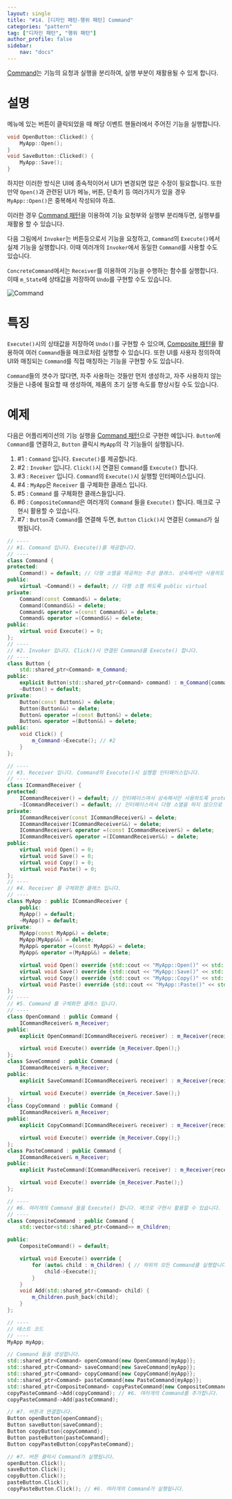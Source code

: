 ```yaml
---
layout: single
title: "#14. [디자인 패턴-행위 패턴] Command"
categories: "pattern"
tag: ["디자인 패턴", "행위 패턴"]
author_profile: false
sidebar: 
    nav: "docs"
---
```


[Command](https://tango1202.github.io/pattern/pattern-command/)는 기능의 요청과 실행을 분리하여, 실행 부분이 재활용될 수 있게 합니다.

# 설명

메뉴에 있는 버튼이 클릭되었을 때 해당 이벤트 핸들러에서 주어진 기능을 실행합니다.

```cpp
void OpenButton::Clicked() {
    MyApp::Open();
}
void SaveButton::Clicked() {
    MyApp::Save();
}
```

하지만 이러한 방식은 UI에 종속적이어서 UI가 변경되면 많은 수정이 필요합니다. 또한 만약 `Open()`과 관련된 UI가 메뉴, 버튼, 단축키 등 여러가지가 있을 경우 `MyApp::Open()`은 중복해서 작성되야 하죠.

이러한 경우 [Command 패턴](https://tango1202.github.io/pattern/pattern-command/)을 이용하여 기능 요청부와 실행부 분리해두면, 실행부를 재활용 할 수 있습니다.

다음 그림에서 `Invoker`는 버튼등으로서 기능을 요청하고, `Command`의 `Execute()`에서 실제 기능을 실행합니다. 이때 여러개의 `Invoker`에서 동일한 `Command`를 사용할 수도 있습니다. 

`ConcreteCommand`에서는 `Receiver`를 이용하여 기능을 수행하는 함수를 실행합니다. 이때 `m_State`에 상태값을 저장하여 `Undo`를 구현할 수도 있습니다.

![Command](https://github.com/tango1202/tango1202.github.io/assets/133472501/3262fd08-c3ac-480d-afb5-7c3f517a012f)

# 특징

`Execute()`시의 상태값을 저장하여 `Undo()`를 구현할 수 있으며, [Composite 패턴](https://tango1202.github.io/pattern/pattern-composite/)을 활용하여 여러 `Command`들을 매크로처럼 실행할 수 있습니다. 또한 UI를 사용자 정의하여 UI와 매칭되는 `Command`를 직접 매칭하는 기능을 구현할 수도 있습니다.

`Command`들의 갯수가 많다면, 자주 사용하는 것들만 먼저 생성하고, 자주 사용하지 않는 것들은 나중에 필요할 때 생성하여, 제품의 초기 실행 속도를 향상시킬 수도 있습니다.

# 예제

다음은 어플리케이션의 기능 실행을 [Command 패턴](?https://tango1202.github.io/pattern/pattern-command/)으로 구현한 예입니다. `Button`에 `Command`를 연결하고, `Button` 클릭시 `MyApp`의 각 기능들이 실행됩니다. 

1. #1 : `Command` 입니다. `Execute()`를 제공합니다.
2. #2 : `Invoker` 입니다. `Click()`시 연결된 `Command`를 `Execute()` 합니다.
3. #3 : `Receiver` 입니다. `Command`의 `Execute()`시 실행할 인터페이스입니다.
4. #4 : `MyApp`은 `Receiver` 를 구체화한 클래스 입니다.
5. #5 : `Command` 를 구체화한 클래스들입니다.
6. #6 : `CompositeCommand`은 여러개의 `Command` 들을 `Execute()` 합니다. 매크로 구현시 활용할 수 있습니다.
7. #7 : `Button`과 `Command`를 연결해 두면, `Button` `Click()`시 연결된 `Command`가 실행됩니다.

```cpp
// ----
// #1. Command 입니다. Execute()를 제공합니다.
// ----
class Command {
protected:
    Command() = default; // 다형 소멸을 제공하는 추상 클래스. 상속해서만 사용하도록 protected
public:
    virtual ~Command() = default; // 다형 소멸 하도록 public virtual   
private:
    Command(const Command&) = delete; 
    Command(Command&&) = delete; 
    Command& operator =(const Command&) = delete; 
    Command& operator =(Command&&) = delete;   
public:
    virtual void Execute() = 0;     
};
// ----
// #2. Invoker 입니다. Click()시 연결된 Command를 Execute() 합니다.
// ----
class Button {
    std::shared_ptr<Command> m_Command;
public:
    explicit Button(std::shared_ptr<Command> command) : m_Command{command} {}
    ~Button() = default;
private:
    Button(const Button&) = delete; 
    Button(Button&&) = delete; 
    Button& operator =(const Button&) = delete; 
    Button& operator =(Button&&) = delete;   
public:
    void Click() {
        m_Command->Execute(); // #2
    }
};

// ----
// #3. Receiver 입니다. Command의 Execute()시 실행할 인터페이스입니다.
// ----
class ICommandReceiver {
protected:
    ICommandReceiver() = default; // 인터페이스여서 상속해서만 사용하도록 protected
    ~ICommandReceiver() = default; // 인터페이스여서 다형 소멸을 하지 않으므로 protected non-virtual
private:
    ICommandReceiver(const ICommandReceiver&) = delete;
    ICommandReceiver(ICommandReceiver&&) = delete;
    ICommandReceiver& operator =(const ICommandReceiver&) = delete;
    ICommandReceiver& operator =(ICommandReceiver&&) = delete;   
public:
    virtual void Open() = 0;
    virtual void Save() = 0;
    virtual void Copy() = 0;
    virtual void Paste() = 0;
};
// ----
// #4. Receiver 를 구체화한 클래스 입니다.
// ----
class MyApp : public ICommandReceiver {
    public:
    MyApp() = default; 
    ~MyApp() = default;
private:
    MyApp(const MyApp&) = delete; 
    MyApp(MyApp&&) = delete; 
    MyApp& operator =(const MyApp&) = delete; 
    MyApp& operator =(MyApp&&) = delete; 

    virtual void Open() override {std::cout << "MyApp::Open()" << std::endl;}
    virtual void Save() override {std::cout << "MyApp::Save()" << std::endl;}
    virtual void Copy() override {std::cout << "MyApp::Copy()" << std::endl;}
    virtual void Paste() override {std::cout << "MyApp::Paste()" << std::endl;}               
};
// ----
// #5. Command 를 구체화한 클래스 입니다.
// ----
class OpenCommand : public Command {
    ICommandReceiver& m_Receiver;
public:
    explicit OpenCommand(ICommandReceiver& receiver) : m_Receiver{receiver} {}

    virtual void Execute() override {m_Receiver.Open();}
};
class SaveCommand : public Command {
    ICommandReceiver& m_Receiver;
public:
    explicit SaveCommand(ICommandReceiver& receiver) : m_Receiver{receiver} {}

    virtual void Execute() override {m_Receiver.Save();}
};
class CopyCommand : public Command {
    ICommandReceiver& m_Receiver;
public:
    explicit CopyCommand(ICommandReceiver& receiver) : m_Receiver{receiver} {}

    virtual void Execute() override {m_Receiver.Copy();}
};
class PasteCommand : public Command {
    ICommandReceiver& m_Receiver;
public:
    explicit PasteCommand(ICommandReceiver& receiver) : m_Receiver{receiver} {}

    virtual void Execute() override {m_Receiver.Paste();}
}; 

// ----
// #6. 여러개의 Command 들을 Execute() 합니다. 매크로 구현시 활용할 수 있습니다.
// ----   
class CompositeCommand : public Command {
    std::vector<std::shared_ptr<Command>> m_Children;    

public:
    CompositeCommand() = default;

    virtual void Execute() override {
        for (auto& child : m_Children) { // 하위의 모든 Command를 실행합니다.
            child->Execute();
        }
    }
    void Add(std::shared_ptr<Command> child) {
        m_Children.push_back(child);
    }
};

// ----
// 테스트 코드
// ----
MyApp myApp;

// Command 들을 생성합니다.
std::shared_ptr<Command> openCommand{new OpenCommand{myApp}};
std::shared_ptr<Command> saveCommand{new SaveCommand{myApp}};
std::shared_ptr<Command> copyCommand{new CopyCommand{myApp}};
std::shared_ptr<Command> pasteCommand{new PasteCommand{myApp}};
std::shared_ptr<CompositeCommand> copyPasteCommand{new CompositeCommand{}};
copyPasteCommand->Add(copyCommand); // #6. 여러개의 Command를 추가합니다.
copyPasteCommand->Add(pasteCommand);   

// #7. 버튼과 연결합니다.
Button openButton{openCommand};
Button saveButton{saveCommand};
Button copyButton{copyCommand};
Button pasteButton{pasteCommand};
Button copyPasteButton{copyPasteCommand};

// #7. 버튼 클릭시 Command가 실행됩니다.
openButton.Click();
saveButton.Click();
copyButton.Click();
pasteButton.Click();
copyPasteButton.Click(); // #6. 여러개의 Command가 실행됩니다.
```